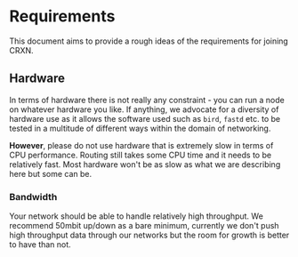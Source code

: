 Requirements
============

This document aims to provide a rough ideas of the requirements for joining CRXN.

## Hardware

In terms of hardware there is not really any constraint - you can run a node on whatever hardware you like. If anything, we advocate for a diversity of hardware use as it allows the software used such as `bird`, `fastd` etc. to be tested in a multitude of different ways within the domain of networking.

**However**, please do not use hardware that is extremely slow in terms of CPU performance. Routing still takes some CPU time and it needs to be relatively fast. Most hardware won't be as slow as what we are describing here but some can be.

### Bandwidth

Your network should be able to handle relatively high throughput. We recommend 50mbit up/down as a bare minimum, currently we don't push high throughput data through our networks but the room for growth is better to have than not.